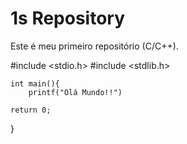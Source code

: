 # 1s Repository

 Este é meu primeiro repositório (C/C++).

 #include <stdio.h>
 #include <stdlib.h>

    int main(){
        printf("Olá Mundo!!")

    return 0;
 }
